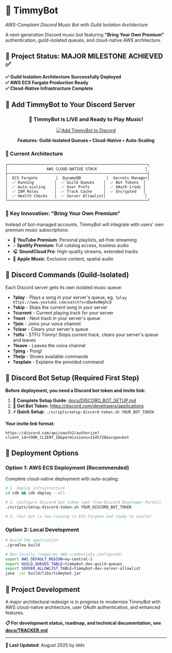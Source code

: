 # 🚀 TimmyBot 
*AWS-Compliant Discord Music Bot with Guild Isolation Architecture*

A next-generation Discord music bot featuring **"Bring Your Own Premium"** authentication, guild-isolated queues, and cloud-native AWS architecture.

## 🎯 **Project Status: MAJOR MILESTONE ACHIEVED** ✅

**✅ Guild Isolation Architecture Successfully Deployed**  
**✅ AWS ECS Fargate Production Ready**  
**✅ Cloud-Native Infrastructure Complete**  

## 🎵 **Add TimmyBot to Your Discord Server**

<div align="center">

### **🚀 TimmyBot is LIVE and Ready to Play Music!**

[![Add TimmyBot to Discord](https://img.shields.io/badge/Add_to_Discord-5865F2?style=for-the-badge&logo=discord&logoColor=white&label=🎵%20TimmyBot)](https://discord.com/api/oauth2/authorize?client_id=965593589109358652&permissions=3145728&scope=bot)

**Features: Guild-Isolated Queues • Cloud-Native • Auto-Scaling**

</div>

### **🔧 Current Architecture**
```
┌─────────────────────────────────────────────────────────────┐
│                 AWS CLOUD-NATIVE STACK                     │
├─────────────────────────────────────────────────────────────┤
│  ECS Fargate        │  DynamoDB           │  Secrets Manager│
│  ✅ Running         │  ✅ Guild Queues    │  ✅ Bot Tokens  │  
│  ✅ Auto-scaling    │  ✅ User Prefs      │  ✅ OAuth Creds │
│  ✅ IAM Roles       │  ✅ Track Cache     │  ✅ Encrypted   │
│  ✅ Health Checks   │  ✅ Server Allowlist│                 │
└─────────────────────────────────────────────────────────────┘
```

### **🚀 Key Innovation: "Bring Your Own Premium"**
Instead of bot-managed accounts, TimmyBot will integrate with users' own premium music subscriptions:
- 🎵 **YouTube Premium**: Personal playlists, ad-free streaming  
- 🎶 **Spotify Premium**: Full catalog access, lossless audio  
- 🎧 **SoundCloud Pro**: High-quality streams, extended tracks  
- 🍎 **Apple Music**: Exclusive content, spatial audio

## 🎵 **Discord Commands** (Guild-Isolated)

Each Discord server gets its own isolated music queue:

* **?play** - Plays a song in your server's queue, eg. `?play https://www.youtube.com/watch?v=dQw4w9WgXcQ`
* **?skip** - Skips the current song in your server
* **?current** - Current playing track for your server
* **?next** - Next track in your server's queue  
* **?join** - Joins your voice channel
* **?clear** - Clears your server's queue
* **?stfu** - STFU Timmy! Stops current track, clears your server's queue and leaves
* **?leave** - Leaves the voice channel
* **?ping** - Pong!
* **?help** - Shows available commands
* **?explain** - Explains the provided command

## 🤖 **Discord Bot Setup (Required First Step)**

**Before deployment, you need a Discord bot token and invite link:**

1. **📖 Complete Setup Guide**: [docs/DISCORD_BOT_SETUP.md](docs/DISCORD_BOT_SETUP.md)
2. **🔗 Get Bot Token**: https://discord.com/developers/applications  
3. **⚡ Quick Setup**: `./scripts/setup-discord-token.sh YOUR_BOT_TOKEN`

**Your invite link format:**
```
https://discord.com/api/oauth2/authorize?client_id=YOUR_CLIENT_ID&permissions=3145728&scope=bot
```

## 🐳 **Deployment Options**

### **Option 1: AWS ECS Deployment (Recommended)**
Complete cloud-native deployment with auto-scaling:

```bash
# 1. Deploy infrastructure
cd cdk && cdk deploy --all

# 2. Configure Discord bot token (get from Discord Developer Portal)
./scripts/setup-discord-token.sh YOUR_DISCORD_BOT_TOKEN

# 3. Your bot is now running in ECS Fargate and ready to invite!
```

### **Option 2: Local Development**
```bash
# Build the application
./gradlew build

# Run locally (requires AWS credentials configured)
export AWS_DEFAULT_REGION=eu-central-1
export GUILD_QUEUES_TABLE=timmybot-dev-guild-queues
export SERVER_ALLOWLIST_TABLE=timmybot-dev-server-allowlist
java -jar build/libs/timmybot.jar
```

## 📖 **Project Development**

A major architectural redesign is in progress to modernize TimmyBot with AWS cloud-native architecture, user OAuth authentication, and enhanced features.

**📋 For development status, roadmap, and technical documentation, see [docs/TRACKER.md](docs/TRACKER.md)**

---

**🔄 Last Updated**: August 2025 by iddv